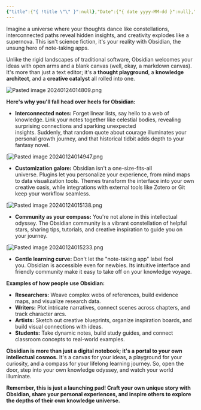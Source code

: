 ```yaml
---
{"title":{"{ !title \"\" }":null},"Date":{"{ date yyyy-MM-dd }":null},"tags":null,"Featured Image":[["path/to/image.jpg"]],"dg-publish":true,"permalink":"/publish/obsidain/","dgPassFrontmatter":true,"noteIcon":""}
---
```


Imagine a universe where your thoughts dance like constellations, interconnected paths reveal hidden insights, and creativity explodes like a supernova. This isn't science fiction, it's your reality with Obsidian, the unsung hero of note-taking apps.

Unlike the rigid landscapes of traditional software, Obsidian welcomes your ideas with open arms and a blank canvas (well, okay, a markdown canvas). It's more than just a text editor; it's a **thought playground**, a **knowledge architect**, and a **creative catalyst** all rolled into one.

![Pasted image 20240124014809.png](/img/user/publish/img/Pasted%20image%2020240124014809.png)

**Here's why you'll fall head over heels for Obsidian:**

- **Interconnected notes:** Forget linear lists, say hello to a web of knowledge. Link your notes together like celestial bodies, revealing surprising connections and sparking unexpected insights. Suddenly, that random quote about courage illuminates your personal growth journey, and that historical tidbit adds depth to your fantasy novel.

[![Pasted image 20240124014947.png](/img/user/publish/img/Pasted%20image%2020240124014947.png)

- **Customization galore:** Obsidian isn't a one-size-fits-all universe. Plugins let you personalize your experience, from mind maps to data visualization tools. Themes transform the interface into your own creative oasis, while integrations with external tools like Zotero or Git keep your workflow seamless.

[![Pasted image 20240124015138.png](/img/user/publish/img/Pasted%20image%2020240124015138.png)

- **Community as your compass:** You're not alone in this intellectual odyssey. The Obsidian community is a vibrant constellation of helpful stars, sharing tips, tutorials, and creative inspiration to guide you on your journey.

[![Pasted image 20240124015233.png](/img/user/publish/img/Pasted%20image%2020240124015233.png)

- **Gentle learning curve:** Don't let the "note-taking app" label fool you. Obsidian is accessible even for newbies. Its intuitive interface and friendly community make it easy to take off on your knowledge voyage.

**Examples of how people use Obsidian:**

- **Researchers:** Weave complex webs of references, build evidence maps, and visualize research data.
- **Writers:** Plot intricate narratives, connect scenes across chapters, and track character arcs.
- **Artists:** Sketch out creative blueprints, organize inspiration boards, and build visual connections with ideas.
- **Students:** Take dynamic notes, build study guides, and connect classroom concepts to real-world examples.

**Obsidian is more than just a digital notebook; it's a portal to your own intellectual cosmos.** It's a canvas for your ideas, a playground for your curiosity, and a compass for your lifelong learning journey. So, open the door, step into your own knowledge odyssey, and watch your world illuminate.

**Remember, this is just a launching pad! Craft your own unique story with Obsidian, share your personal experiences, and inspire others to explore the depths of their own knowledge universe.**